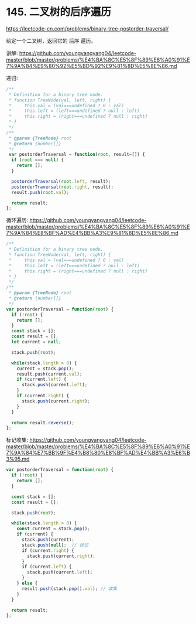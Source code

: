 # 145. 二叉树的后序遍历

https://leetcode-cn.com/problems/binary-tree-postorder-traversal/

给定一个二叉树，返回它的 后序 遍历。


讲解:
https://github.com/youngyangyang04/leetcode-master/blob/master/problems/%E4%BA%8C%E5%8F%89%E6%A0%91%E7%9A%84%E9%80%92%E5%BD%92%E9%81%8D%E5%8E%86.md


递归:
```js
/**
 * Definition for a binary tree node.
 * function TreeNode(val, left, right) {
 *     this.val = (val===undefined ? 0 : val)
 *     this.left = (left===undefined ? null : left)
 *     this.right = (right===undefined ? null : right)
 * }
 */
/**
 * @param {TreeNode} root
 * @return {number[]}
 */
 var postorderTraversal = function(root, result=[]) {
  if (root === null) {
    return [];
  }

  postorderTraversal(root.left, result);
  postorderTraversal(root.right, result);
  result.push(root.val);

  return result;
};
```


循环遍历:
https://github.com/youngyangyang04/leetcode-master/blob/master/problems/%E4%BA%8C%E5%8F%89%E6%A0%91%E7%9A%84%E8%BF%AD%E4%BB%A3%E9%81%8D%E5%8E%86.md
```js
/**
 * Definition for a binary tree node.
 * function TreeNode(val, left, right) {
 *     this.val = (val===undefined ? 0 : val)
 *     this.left = (left===undefined ? null : left)
 *     this.right = (right===undefined ? null : right)
 * }
 */
/**
 * @param {TreeNode} root
 * @return {number[]}
 */
var postorderTraversal = function(root) {
  if (!root) {
    return [];
  }
  const stack = [];
  const result = [];
  let current = null;

  stack.push(root);

  while(stack.length > 0) {
    current = stack.pop();
    result.push(current.val);
    if (current.left) {
      stack.push(current.left);
    }
    if (current.right) {
      stack.push(current.right);
    }
  }

  return result.reverse();
};
```


标记收集:
https://github.com/youngyangyang04/leetcode-master/blob/master/problems/%E4%BA%8C%E5%8F%89%E6%A0%91%E7%9A%84%E7%BB%9F%E4%B8%80%E8%BF%AD%E4%BB%A3%E6%B3%95.md
```js
var postorderTraversal = function(root) {
  if (!root) {
    return [];
  }

  const stack = [];
  const result = [];

  stack.push(root);

  while(stack.length > 0) {
    const current = stack.pop();
    if (current) {
      stack.push(current);
      stack.push(null);  // 标记
      if (current.right) {
        stack.push(current.right);
      }
      if (current.left) {
        stack.push(current.left);
      }
    } else {
      result.push(stack.pop().val); // 收集
    }
  }

  return result;
};
```
